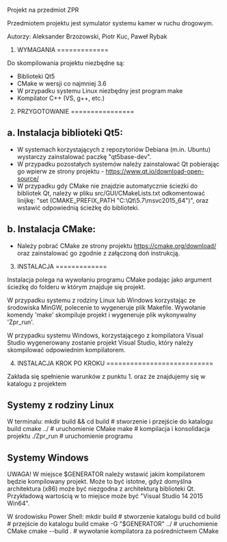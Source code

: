 Projekt na przedmiot ZPR

Przedmiotem projektu jest symulator systemu kamer w ruchu drogowym.

Autorzy: Aleksander Brzozowski, Piotr Kuc, Paweł Rybak


1. WYMAGANIA
=============

Do skompilowania projektu niezbędne są:

- Biblioteki Qt5 
- CMake w wersji co najmniej 3.6
- W przypadku systemu Linux niezbędny jest program make
- Kompilator C++ (VS, g++, etc.)

2. PRZYGOTOWANIE
================

a. Instalacja biblioteki Qt5:
------------------------------

- W systemach korzystających z repozytoriów Debiana (m.in. Ubuntu)
wystarczy zainstalować paczkę "qt5base-dev".
- W przypadku pozostałych systemów należy zainstalować Qt pobierając
go wpierw ze strony projektu - https://www.qt.io/download-open-source/
- W przypadku gdy CMake nie znajdzie automatycznie ścieżki do bibliotek
Qt, należy w pliku src/GUI/CMakeLists.txt odkomentować linijkę:
"set (CMAKE_PREFIX_PATH "C:\\Qt\\5.7\\msvc2015_64")", oraz wstawić
odpowiednią ścieżkę do biblioteki.

b. Instalacja CMake:
--------------------

- Należy pobrać CMake ze strony projektu https://cmake.org/download/
oraz zainstalować go zgodnie z załączoną doń instrukcją.

3. INSTALACJA
=============

Instalacja polega na wywołaniu programu CMake podając jako
argument ścieżkę do folderu w którym znajduje się projekt.

W przypadku systemu z rodziny Linux lub Windows korzystając ze środowiska 
MinGW, polecenie to wygeneruje plik Makefile. Wywołanie komendy 'make' 
skompiluje projekt i wygeneruje plik wykonywalny 'Zpr_run'.

W przypadku systemu Windows, korzystającego z kompilatora Visual Studio
wygenerowany zostanie projekt Visual Studio, który należy skompilować
odpowiednim kompilatorem.

4. INSTALACJA KROK PO KROKU
===========================


Zakłada się spełnienie warunków z punktu 1.
oraz że znajdujemy się w katalogu z projektem


Systemy z rodziny Linux
-----------------------

W terminalu:
mkdir build && cd build  # stworzenie i przejście do katalogu build
cmake ../  # uruchomienie CMake
make  # kompilacja i konsolidacja projektu
./Zpr_run  # uruchomienie programu

Systemy Windows
---------------------------------------
UWAGA!
W miejsce $GENERATOR należy wstawić jakim kompilatorem będzie kompilowany
projekt. Może to być istotne, gdyż domyślna architektura (x86) może być
niezgodna z architekturą biblioteki Qt. Przykładową wartością w to miejsce
może być "Visual Studio 14 2015 Win64".

W środowisku Power Shell:
mkdir build # stworzenie katalogu build
cd build # przejście do katalogu build
cmake -G "$GENERATOR" ../ # uruchomienie CMake
cmake --build . # wywołanie kompilatora za pośrednictwem CMake

